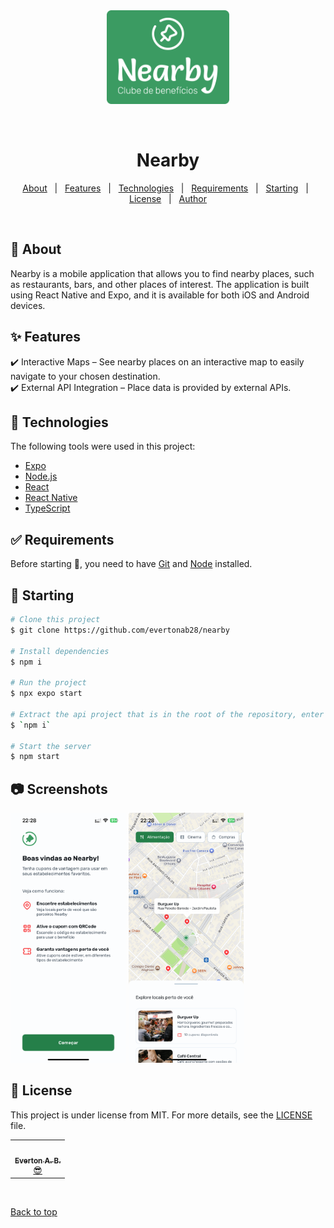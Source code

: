 <div align="center" id="top"> 
  <img src="screenshots/logo.png" height=150 alt="Nearby" />

&#xa0;

</div>

<h1 align="center">Nearby</h1>

<p align="center">
  <a href="#dart-about">About</a> &#xa0; | &#xa0; 
  <a href="#sparkles-features">Features</a> &#xa0; | &#xa0;
  <a href="#rocket-technologies">Technologies</a> &#xa0; | &#xa0;
  <a href="#white_check_mark-requirements">Requirements</a> &#xa0; | &#xa0;
  <a href="#checkered_flag-starting">Starting</a> &#xa0; | &#xa0;
  <a href="#memo-license">License</a> &#xa0; | &#xa0;
  <a href="https://github.com/evertonab28" target="_blank">Author</a>
</p>

<br>

## :dart: About

Nearby is a mobile application that allows you to find nearby places, such as restaurants, bars, and other places of interest. The application is built using React Native and Expo, and it is available for both iOS and Android devices.

## :sparkles: Features

:heavy_check_mark: Interactive Maps – See nearby places on an interactive map to easily navigate to your chosen destination.\
:heavy_check_mark: External API Integration – Place data is provided by external APIs.

## :rocket: Technologies

The following tools were used in this project:

- [Expo](https://expo.io/)
- [Node.js](https://nodejs.org/en/)
- [React](https://pt-br.reactjs.org/)
- [React Native](https://reactnative.dev/)
- [TypeScript](https://www.typescriptlang.org/)

## :white_check_mark: Requirements

Before starting :checkered_flag:, you need to have [Git](https://git-scm.com) and [Node](https://nodejs.org/en/) installed.

## :checkered_flag: Starting

```bash
# Clone this project
$ git clone https://github.com/evertonab28/nearby

# Install dependencies
$ npm i

# Run the project
$ npx expo start

# Extract the api project that is in the root of the repository, enter the api folder and install dependencies
$ `npm i`

# Start the server
$ npm start
```

## :camera: Screenshots

<div id="top"> 
  <img src="screenshots/welcome.PNG" height=400 alt="Nearby" />
  <img src="screenshots/home.PNG" height=400 alt="Nearby" />
</div>

## :memo: License

This project is under license from MIT. For more details, see the [LICENSE](LICENSE.md) file.

<table>
  <tr>
    <td align="center"><a href="https://github.com/evertonab28"><img src="https://avatars.githubusercontent.com/u/42456197?s=400&u=a15f0727b6b48e51490a0cc10953dad4fc00bc60&v=4" width="100px;" alt=""/><br /><sub><b>Everton A. B.</b></sub></a><br /> <a href="https://github.com/evertonab28" title="Author">😎</a></td>
  </tr>
  
</table>

&#xa0;

<a href="#top">Back to top</a>
